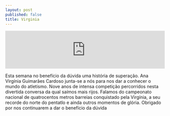 ```yaml
---
layout: post
published: false
title: Virginia
---
```

<iframe width="100%" height="120" src="https://www.mixcloud.com/widget/iframe/?hide_cover=1&light=1&feed=%2Fbeneficiodaduvida%2Fbenef%C3%ADcio-da-d%C3%BAvida-ana-cardoso%2F" frameborder="0" ></iframe>

Esta semana no benefício da dúvida uma história de superação. Ana Virgínia Guimarães Cardoso junta-se a nós para nos dar a conhecer o mundo do atletismo. Nove anos de intensa competição percorridos nesta divertida conversa da qual saímos mais rijos. Falamos do campeonato nacional de quatrocentos metros barreias conquistado pela Virgínia, a seu recorde do norte do pentatlo e ainda outros momentos de glória. Obrigado por nos continuarem a dar o benefício da dúvida